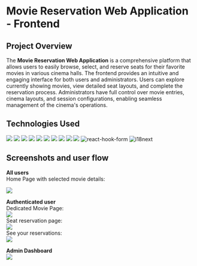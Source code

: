 # Movie Reservation Web Application - Frontend

## Project Overview

The **Movie Reservation Web Application** is a comprehensive platform that allows users to easily browse, select, and reserve seats for their favorite movies in various cinema halls. The frontend provides an intuitive and engaging interface for both users and administrators. Users can explore currently showing movies, view detailed seat layouts, and complete the reservation process. Administrators have full control over movie entries, cinema layouts, and session configurations, enabling seamless management of the cinema's operations.

## Technologies Used

<img src="https://img.shields.io/badge/TypeScript-007ACC?style=for-the-badge&logo=typescript&logoColor=white"/> <img src="https://img.shields.io/badge/React-20232A?style=for-the-badge&logo=react&logoColor=61DAFB" /> <img src="https://img.shields.io/badge/Material%20UI-007FFF?style=for-the-badge&logo=mui&logoColor=white" /> <img src="https://img.shields.io/badge/React_Router-CA4245?style=for-the-badge&logo=react-router&logoColor=white" /> <img src="https://img.shields.io/badge/React_Query-FF4154?style=for-the-badge&logo=ReactQuery&logoColor=white" /> <img src="https://img.shields.io/badge/Webpack-8DD6F9?style=for-the-badge&logo=Webpack&logoColor=white" /> <img src="https://img.shields.io/badge/axios-671ddf?&style=for-the-badge&logo=axios&logoColor=white" /> <img src="https://img.shields.io/badge/storybook-FF4785?style=for-the-badge&logo=storybook&logoColor=white" /> <img src="https://img.shields.io/badge/Tailwind_CSS-38B2AC?style=for-the-badge&logo=tailwind-css&logoColor=white" /> <img src="https://img.shields.io/badge/Amazon_AWS-FF9900?style=for-the-badge&logo=amazonaws&logoColor=white" /> ![react-hook-form](https://img.shields.io/badge/react--hook--form-v7.0.0+-blue?style=for-the-badge&logo=react-hook-form) ![i18next](https://img.shields.io/badge/i18next-v21.0.0+-blue?style=for-the-badge&logo=i18next) 

## Screenshots and user flow

**All users** <br />
Home Page with selected movie details: <br />

<img src="https://i.postimg.cc/PfMt7w37/Screenshot-2024-09-21-at-00-19-27-Cinemas.png" />

**Authenticated user** <br />
Dedicated Movie Page: <br />
<img src="https://i.postimg.cc/m2Q7J8fs/Screenshot-2024-09-20-at-23-48-11-Cinemas.png" /> <br />
Seat reservation page: <br />
<img src="https://i.postimg.cc/9QCyhZCq/Screenshot-2024-09-20-at-23-49-24-Cinemas.png" /> <br />
See your reservations: <br />
<img src="https://i.postimg.cc/3wwpyhy8/Screenshot-2024-09-20-at-23-49-54-Cinemas.png" /> <br />

**Admin Dashboard** <br />
<img src="https://i.postimg.cc/xTSzvMkF/Screenshot-2024-09-20-at-23-50-05-Cinemas.png" /> <br />
